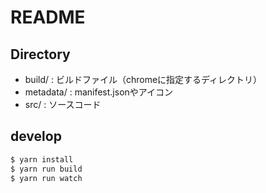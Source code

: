 # README

## Directory

- build/ : ビルドファイル（chromeに指定するディレクトリ）
- metadata/ : manifest.jsonやアイコン
- src/ : ソースコード

## develop

```sh
$ yarn install
$ yarn run build
$ yarn run watch
```
